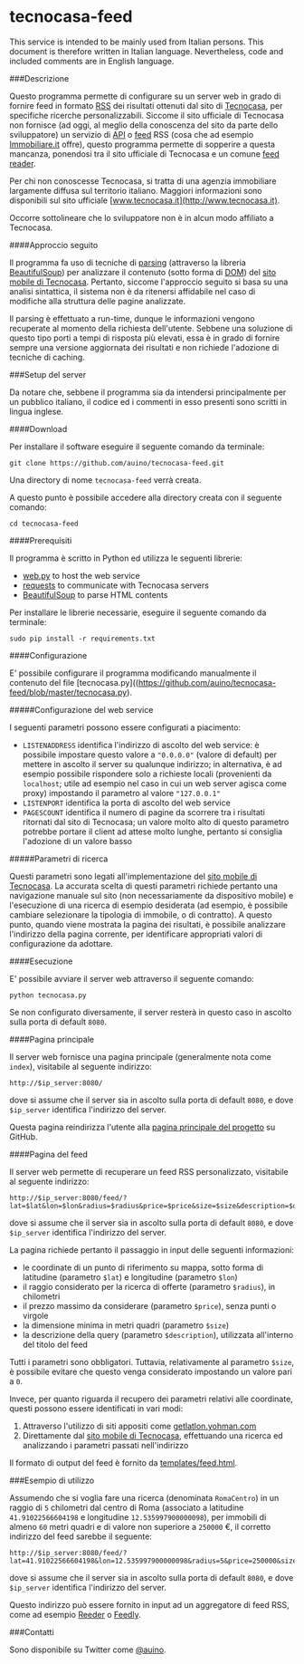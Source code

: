 # tecnocasa-feed

This service is intended to be mainly used from Italian persons.
This document is therefore written in Italian language.
Nevertheless, code and included comments are in English language.

###Descrizione

Questo programma permette di configurare su un server web in grado di fornire feed in formato [RSS](https://it.wikipedia.org/wiki/RSS) dei risultati ottenuti dal sito di [Tecnocasa](http://tecnocasa.it), per specifiche ricerche personalizzabili.
Siccome il sito ufficiale di Tecnocasa non fornisce (ad oggi, al meglio della conoscenza del sito da parte dello sviluppatore) un servizio di [API](https://it.wikipedia.org/wiki/Application_programming_interface) o [feed](https://it.wikipedia.org/wiki/Feed) RSS (cosa che ad esempio [Immobiliare.it](http://immobiliare.it) offre), questo programma permette di sopperire a questa mancanza, ponendosi tra il sito ufficiale di Tecnocasa e un comune [feed reader](https://it.wikipedia.org/wiki/Aggregatore).

Per chi non conoscesse Tecnocasa, si tratta di una agenzia immobiliare largamente diffusa sul territorio italiano.
Maggiori informazioni sono disponibili sul sito ufficiale [www.tecnocasa.it](http://www.tecnocasa.it).

Occorre sottolineare che lo sviluppatore non è in alcun modo affiliato a Tecnocasa.

####Approccio seguito

Il programma fa uso di tecniche di [parsing](https://it.wikipedia.org/wiki/Parsing) (attraverso la libreria [BeautifulSoup](http://www.crummy.com/software/BeautifulSoup/)) per analizzare il contenuto (sotto forma di [DOM](https://it.wikipedia.org/wiki/Document_Object_Model)) del [sito mobile di Tecnocasa](http://m.tecnocasa.it).
Pertanto, siccome l'approccio seguito si basa su una analisi sintattica, il sistema non è da ritenersi affidabile nel caso di modifiche alla struttura delle pagine analizzate.

Il parsing è effettuato a run-time, dunque le informazioni vengono recuperate al momento della richiesta dell'utente.
Sebbene una soluzione di questo tipo porti a tempi di risposta più elevati, essa è in grado di fornire sempre una versione aggiornata dei risultati e non richiede l'adozione di tecniche di caching.

###Setup del server

Da notare che, sebbene il programma sia da intendersi principalmente per un pubblico italiano, il codice ed i commenti in esso presenti sono scritti in lingua inglese.

####Download

Per installare il software eseguire il seguente comando da terminale:

```
git clone https://github.com/auino/tecnocasa-feed.git
```

Una directory di nome `tecnocasa-feed` verrà creata.

A questo punto è possibile accedere alla directory creata con il seguente comando:

```
cd tecnocasa-feed
```

####Prerequisiti

Il programma è scritto in Python ed utilizza le seguenti librerie:
 * [web.py](http://webpy.org) to host the web service
 * [requests](http://docs.python-requests.org/en/master/) to communicate with Tecnocasa servers
 * [BeautifulSoup](http://www.crummy.com/software/BeautifulSoup/) to parse HTML contents

Per installare le librerie necessarie, eseguire il seguente comando da terminale:

```
sudo pip install -r requirements.txt
```

####Configurazione

E' possibile configurare il programma modificando manualmente il contenuto del file [tecnocasa.py]((https://github.com/auino/tecnocasa-feed/blob/master/tecnocasa.py).

#####Configurazione del web service

I seguenti parametri possono essere configurati a piacimento:
 * `LISTENADDRESS` identifica l'indirizzo di ascolto del web service: è possibile impostare questo valore a `"0.0.0.0"` (valore di default) per mettere in ascolto il server su qualunque indirizzo; in alternativa, è ad esempio possibile rispondere solo a richieste locali (provenienti da `localhost`; utile ad esempio nel caso in cui un web server agisca come proxy) impostando il parametro al valore `"127.0.0.1"`
 * `LISTENPORT` identifica la porta di ascolto del web service
 * `PAGESCOUNT` identifica il numero di pagine da scorrere tra i risultati ritornati dal sito di Tecnocasa; un valore molto alto di questo parametro potrebbe portare il client ad attese molto lunghe, pertanto si consiglia l'adozione di un valore basso

#####Parametri di ricerca

Questi parametri sono legati all'implementazione del [sito mobile di Tecnocasa](http://m.tecnocasa.it).
La accurata scelta di questi parametri richiede pertanto una navigazione manuale sul sito (non necessariamente da dispositivo mobile) e l'esecuzione di una ricerca di esempio desiderata (ad esempio, è possibile cambiare selezionare la tipologia di immobile, o di contratto).
A questo punto, quando viene mostrata la pagina dei risultati, è possibile analizzare l'indirizzo della pagina corrente, per identificare appropriati valori di configurazione da adottare.

####Esecuzione

E' possibile avviare il server web attraverso il seguente comando:

```
python tecnocasa.py
```

Se non configurato diversamente, il server resterà in questo caso in ascolto sulla porta di default `8080`.

####Pagina principale

Il server web fornisce una pagina principale (generalmente nota come `index`), visitabile al seguente indirizzo:

```
http://$ip_server:8080/
```

dove si assume che il server sia in ascolto sulla porta di default `8080`, e dove `$ip_server` identifica l'indirizzo del server.

Questa pagina reindirizza l'utente alla [pagina principale del progetto](https://github.com/auino/tecnocasa-feed) su GitHub.

####Pagina del feed

Il server web permette di recuperare un feed RSS personalizzato, visitabile al seguente indirizzo:

```
http://$ip_server:8080/feed/?lat=$lat&lon=$lon&radius=$radius&price=$price&size=$size&description=$description
```

dove si assume che il server sia in ascolto sulla porta di default `8080`, e dove `$ip_server` identifica l'indirizzo del server.

La pagina richiede pertanto il passaggio in input delle seguenti informazioni:
 * le coordinate di un punto di riferimento su mappa, sotto forma di latitudine (parametro `$lat`) e longitudine (parametro `$lon`)
 * il raggio considerato per la ricerca di offerte (parametro `$radius`), in chilometri
 * il prezzo massimo da considerare (parametro `$price`), senza punti o virgole
 * la dimensione minima in metri quadri (parametro `$size`)
 * la descrizione della query (parametro `$description`), utilizzata all'interno del titolo del feed

Tutti i parametri sono obbligatori.
Tuttavia, relativamente al parametro `$size`, è possibile evitare che questo venga considerato impostando un valore pari a `0`.

Invece, per quanto riguarda il recupero dei parametri relativi alle coordinate, questi possono essere identificati in vari modi:
 1. Attraverso l'utilizzo di siti appositi come [getlatlon.yohman.com](http://getlatlon.yohman.com)
 2. Direttamente dal [sito mobile di Tecnocasa](http://m.tecnocasa.it), effettuando una ricerca ed analizzando i parametri passati nell'indirizzo

Il formato di output del feed è fornito da [templates/feed.html](https://github.com/auino/tecnocasa-feed/blob/master/templates/feed.html).

###Esempio di utilizzo

Assumendo che si voglia fare una ricerca (denominata `RomaCentro`) in un raggio di `5` chilometri dal centro di Roma (associato a latitudine `41.91022566604198` e longitudine `12.535997900000098`), per immobili di almeno `60` metri quadri e di valore non superiore a `250000` €, il corretto indirizzo del feed sarebbe il seguente:

```
http://$ip_server:8080/feed/?lat=41.91022566604198&lon=12.535997900000098&radius=5&price=250000&size=60&description=RomaCentro
```

dove si assume che il server sia in ascolto sulla porta di default `8080`, e dove `$ip_server` identifica l'indirizzo del server.

Questo indirizzo può essere fornito in input ad un aggregatore di feed RSS, come ad esempio [Reeder](http://reederapp.com) o [Feedly](http://feedly.com).

###Contatti

Sono disponibile su Twitter come [@auino](https://twitter.com/auino).
